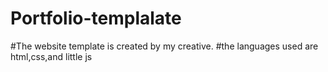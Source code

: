 # Portfolio-templalate
#The website template is created by my creative.
#the languages used are html,css,and little js 
